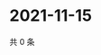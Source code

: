 # 2021-11-15

共 0 条

<!-- BEGIN WEIBO -->
<!-- 最后更新时间 Mon Nov 15 2021 05:12:22 GMT+0800 (China Standard Time) -->

<!-- END WEIBO -->
